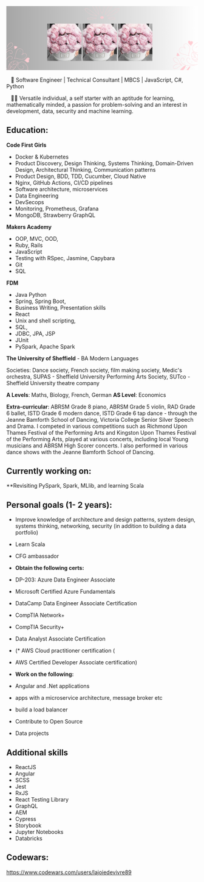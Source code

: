 
![test](fleurs.png)

&nbsp;&nbsp;&nbsp;🌟&nbsp;Software Engineer | Technical Consultant | MBCS | JavaScript, C#, Python 

&nbsp;&nbsp;&nbsp;👩‍💻&nbsp;Versatile individual, a self starter with an aptitude for learning, mathematically minded, a passion for problem-solving and an interest in development, data, security and machine learning.

## Education:

**Code First Girls**
* Docker & Kubernetes
* Product Discovery, Design Thinking, Systems Thinking, Domain-Driven Design, Architectural Thinking, Communication patterns
* Product Design, BDD, TDD, Cucumber, Cloud Native
* Nginx, GitHub Actions, CI/CD pipelines
* Software architecture, microservices
* Data Engineering
* DevSecops
* Monitoring, Prometheus, Grafana
* MongoDB, Strawberry GraphQL

**Makers Academy**
* OOP, MVC, OOD, 
* Ruby, Rails
* JavaScript
* Testing with RSpec, Jasmine, Capybara
* Git 
* SQL

**FDM**
* Java Python
* Spring, Spring Boot, 
* Business Writing, Presentation skills
* React
* Unix and shell scripting, 
* SQL, 
* JDBC, JPA, JSP
* JUnit
* PySpark, Apache Spark


**The University of Sheffield** - BA Modern Languages

Societies: Dance society, French society, film making society, Medic's orchestra, SUPAS - Sheffield University Performing Arts Society, SUTco - Sheffield University 
theatre company

**A Levels**: Maths, Biology, French, German
**AS Level**: Economics

**Extra-curricular**:
ABRSM Grade 8 piano, ABRSM Grade 5 violin, RAD Grade 6 ballet, ISTD Grade 6 modern dance, ISTD Grade 6 tap dance - through the Jeanne Bamforth School of Dancing, Victoria 
College Senior Silver Speech and Drama. I competed in various competitions such as Richmond Upon Thames Festival of the Performing Arts and Kingston Upon Thames Festival of
the Performing Arts, played at various concerts, including local Young musicians and ABRSM High Scorer concerts. I also performed in various dance shows with the Jeanne Bamforth
School of Dancing.

## Currently working on:

**Revisiting PySpark, Spark, MLlib, and learning Scala


## Personal goals (1- 2 years):

* Improve knowledge of architecture and design patterns, system design, systems thinking, networking, security (in addition to building a data portfolio)
* Learn Scala
* CFG ambassador

  
* **Obtain the following certs:**

* DP-203: Azure Data Engineer Associate
* Microsoft Certified Azure Fundamentals
* DataCamp Data Engineer Associate Certification
* CompTIA Network+
* CompTIA Security+
* Data Analyst Associate Certification

* (* AWS Cloud practitioner certification (
* AWS Certified Developer Associate certification)

* **Work on the following:**
* Angular and .Net applications
* apps with a microservice architecture, message broker etc
* build a load balancer
* Contribute to Open Source
* Data projects 


## Additional skills

* ReactJS
* Angular
* SCSS
* Jest
* RxJS
* React Testing Library
* GraphQL
* AEM
* Cypress
* Storybook
* Jupyter Notebooks
* Databricks
  
## Codewars: 

https://www.codewars.com/users/lajoiedevivre89
